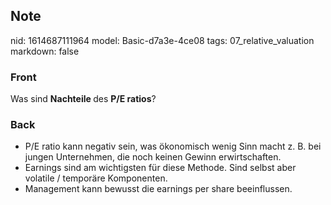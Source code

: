 ## Note
nid: 1614687111964
model: Basic-d7a3e-4ce08
tags: 07_relative_valuation
markdown: false

### Front
Was sind <b style="">Nachteile </b>des <b>P/E ratios</b>?

### Back
<div>
<div><ul>
<li>P/E 
ratio kann negativ sein, was ökonomisch wenig Sinn macht z. B. bei 
jungen Unternehmen, die noch keinen Gewinn erwirtschaften.</li>
<li>Earnings sind am wichtigsten für diese Methode. Sind selbst aber volatile / temporäre Komponenten.</li>
<li>Management kann bewusst die earnings per share beeinflussen.</li>
</ul>
</div></div>
